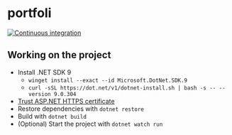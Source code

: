 # portfoli

[![Continuous integration](https://github.com/fabiano/portfoli/actions/workflows/continuous-integration.yml/badge.svg)](https://github.com/fabiano/portfoli/actions/workflows/continuous-integration.yml)

## Working on the project

- Install .NET SDK 9
  - `winget install --exact --id Microsoft.DotNet.SDK.9`
  - `curl -sSL https://dot.net/v1/dotnet-install.sh | bash -s -- --version 9.0.304`
- [Trust ASP.NET HTTPS certificate](https://learn.microsoft.com/en-us/aspnet/core/security/enforcing-ssl?view=aspnetcore-9.0&tabs=visual-studio%2Clinux-sles#trust-the-aspnet-core-https-development-certificate)
- Restore dependencies with `dotnet restore`
- Build with `dotnet build`
- (Optional) Start the project with `dotnet watch run`

